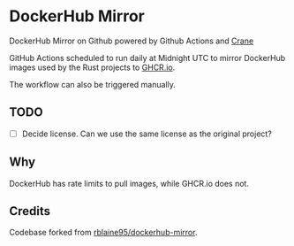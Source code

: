 # DockerHub Mirror

DockerHub Mirror on Github powered by Github Actions and [Crane](https://github.com/google/go-containerregistry/tree/main/cmd/crane)

GitHub Actions scheduled to run daily at Midnight UTC to mirror DockerHub images
used by the Rust projects to [GHCR.io](https://ghcr.io).

The workflow can also be triggered manually.

## TODO

- [ ] Decide license. Can we use the same license as the original project?

## Why

DockerHub has rate limits to pull images, while GHCR.io does not.

## Credits

Codebase forked from [rblaine95/dockerhub-mirror](https://github.com/rblaine95/dockerhub-mirror).
